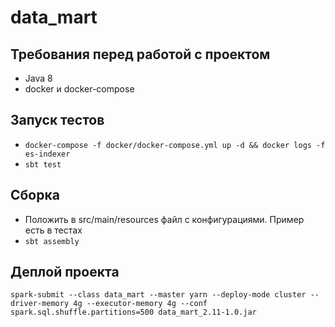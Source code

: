 # data_mart

## Требования перед работой с проектом

- Java 8 
- docker и docker-compose

## Запуск тестов

- ```docker-compose -f docker/docker-compose.yml up -d && docker logs -f es-indexer```
- ```sbt test```

## Сборка

- Положить в src/main/resources файл с конфигурациями. Пример есть в тестах
- ```sbt assembly```

## Деплой проекта

```
spark-submit --class data_mart --master yarn --deploy-mode cluster --driver-memory 4g --executor-memory 4g --conf spark.sql.shuffle.partitions=500 data_mart_2.11-1.0.jar
```